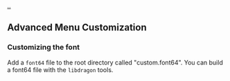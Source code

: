 [..](./00_index.md)
## Advanced Menu Customization

### Customizing the font
Add a `font64` file to the root directory called "custom.font64". You can build a font64 file with the `libdragon` tools.

